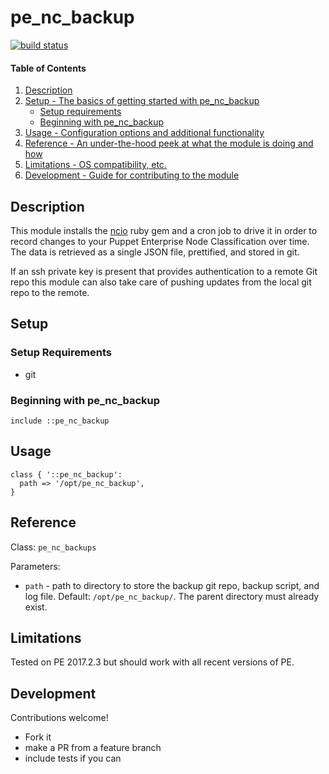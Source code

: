 
# pe_nc_backup

[![build status](https://travis-ci.org/jessereynolds/puppet-pe_nc_backup.svg?branch=master)](https://travis-ci.org/jessereynolds/puppet-pe_nc_backup)

#### Table of Contents

1. [Description](#description)
2. [Setup - The basics of getting started with pe_nc_backup](#setup)
    * [Setup requirements](#setup-requirements)
    * [Beginning with pe_nc_backup](#beginning-with-pe_nc_backup)
3. [Usage - Configuration options and additional functionality](#usage)
4. [Reference - An under-the-hood peek at what the module is doing and how](#reference)
5. [Limitations - OS compatibility, etc.](#limitations)
6. [Development - Guide for contributing to the module](#development)

## Description

This module installs the [ncio](https://rubygems.org/gems/ncio) ruby gem and a cron job to drive it in order to record changes to your Puppet Enterprise Node Classification over time. The data is retrieved as a single JSON file, prettified, and stored in git.

If an ssh private key is present that provides authentication to a remote Git repo this module can also take care of pushing updates from the local git repo to the remote.

## Setup


### Setup Requirements

- git

### Beginning with pe_nc_backup

```
include ::pe_nc_backup
```

## Usage

```
class { '::pe_nc_backup':
  path => '/opt/pe_nc_backup',
}
```

## Reference

Class: `pe_nc_backups`

Parameters:

- `path` - path to directory to store the backup git repo, backup script, and log file. Default: `/opt/pe_nc_backup/`. The parent directory must already exist.

## Limitations

Tested on PE 2017.2.3 but should work with all recent versions of PE.

## Development

Contributions welcome!

- Fork it
- make a PR from a feature branch
- include tests if you can

